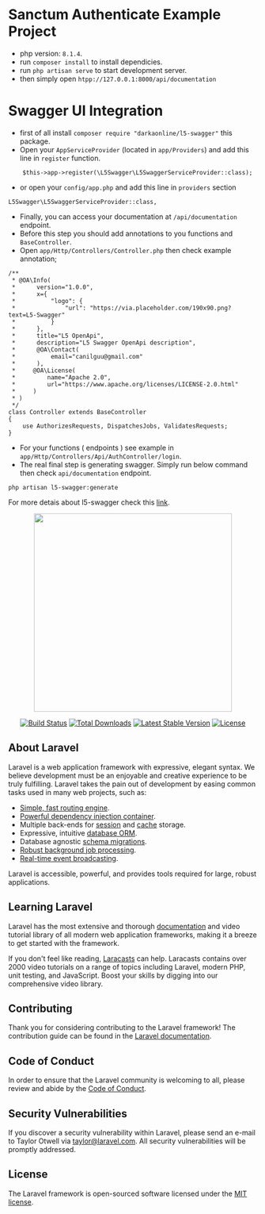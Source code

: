 # Sanctum Authenticate Example Project

- php version: ```8.1.4```.
- run ```composer install``` to install dependicies.
- run ```php artisan serve``` to start development server.
- then simply open ```htpp://127.0.0.1:8000/api/documentation```

# Swagger UI Integration
- first of all install ```composer require "darkaonline/l5-swagger"``` this package.
- Open your ```AppServiceProvider``` (located in ```app/Providers```) and add this line in ```register``` function.

```
    $this->app->register(\L5Swagger\L5SwaggerServiceProvider::class);
```
- or open your ```config/app.php``` and add this line in ```providers``` section

```
L5Swagger\L5SwaggerServiceProvider::class,
```
- Finally, you can access your documentation at ```/api/documentation``` endpoint.
- Before this step you should add annotations to you functions and ```BaseController```.
- Open ```app/Http/Controllers/Controller.php``` then check example annotation;
```
/**
 * @OA\Info(
 *      version="1.0.0",
 *      x={
 *          "logo": {
 *              "url": "https://via.placeholder.com/190x90.png?text=L5-Swagger"
 *          }
 *      },
 *      title="L5 OpenApi",
 *      description="L5 Swagger OpenApi description",
 *      @OA\Contact(
 *          email="canilguu@gmail.com"
 *      ),
 *     @OA\License(
 *         name="Apache 2.0",
 *         url="https://www.apache.org/licenses/LICENSE-2.0.html"
 *     )
 * )
 */
class Controller extends BaseController
{
    use AuthorizesRequests, DispatchesJobs, ValidatesRequests;
}

```
- For your functions ( endpoints ) see example in ```app/Http/Controllers/Api/AuthController/login```.
- The real final step is generating swagger. Simply run below command then check ```api/documentation``` endpoint.

``` php artisan l5-swagger:generate ```

For more detais about l5-swagger check this [link](https://github.com/DarkaOnLine/L5-Swagger/wiki/Installation-&-Configuration#swaggeropenapi-annotations-and-generating-documentation).

<p align="center"><a href="https://laravel.com" target="_blank"><img src="https://raw.githubusercontent.com/laravel/art/master/logo-lockup/5%20SVG/2%20CMYK/1%20Full%20Color/laravel-logolockup-cmyk-red.svg" width="400"></a></p>

<p align="center">
<a href="https://travis-ci.org/laravel/framework"><img src="https://travis-ci.org/laravel/framework.svg" alt="Build Status"></a>
<a href="https://packagist.org/packages/laravel/framework"><img src="https://img.shields.io/packagist/dt/laravel/framework" alt="Total Downloads"></a>
<a href="https://packagist.org/packages/laravel/framework"><img src="https://img.shields.io/packagist/v/laravel/framework" alt="Latest Stable Version"></a>
<a href="https://packagist.org/packages/laravel/framework"><img src="https://img.shields.io/packagist/l/laravel/framework" alt="License"></a>
</p>

## About Laravel

Laravel is a web application framework with expressive, elegant syntax. We believe development must be an enjoyable and creative experience to be truly fulfilling. Laravel takes the pain out of development by easing common tasks used in many web projects, such as:

- [Simple, fast routing engine](https://laravel.com/docs/routing).
- [Powerful dependency injection container](https://laravel.com/docs/container).
- Multiple back-ends for [session](https://laravel.com/docs/session) and [cache](https://laravel.com/docs/cache) storage.
- Expressive, intuitive [database ORM](https://laravel.com/docs/eloquent).
- Database agnostic [schema migrations](https://laravel.com/docs/migrations).
- [Robust background job processing](https://laravel.com/docs/queues).
- [Real-time event broadcasting](https://laravel.com/docs/broadcasting).

Laravel is accessible, powerful, and provides tools required for large, robust applications.

## Learning Laravel

Laravel has the most extensive and thorough [documentation](https://laravel.com/docs) and video tutorial library of all modern web application frameworks, making it a breeze to get started with the framework.

If you don't feel like reading, [Laracasts](https://laracasts.com) can help. Laracasts contains over 2000 video tutorials on a range of topics including Laravel, modern PHP, unit testing, and JavaScript. Boost your skills by digging into our comprehensive video library.


## Contributing

Thank you for considering contributing to the Laravel framework! The contribution guide can be found in the [Laravel documentation](https://laravel.com/docs/contributions).

## Code of Conduct

In order to ensure that the Laravel community is welcoming to all, please review and abide by the [Code of Conduct](https://laravel.com/docs/contributions#code-of-conduct).

## Security Vulnerabilities

If you discover a security vulnerability within Laravel, please send an e-mail to Taylor Otwell via [taylor@laravel.com](mailto:taylor@laravel.com). All security vulnerabilities will be promptly addressed.

## License

The Laravel framework is open-sourced software licensed under the [MIT license](https://opensource.org/licenses/MIT).
